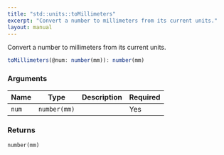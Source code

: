 ```yaml
---
title: "std::units::toMillimeters"
excerpt: "Convert a number to millimeters from its current units."
layout: manual
---
```


Convert a number to millimeters from its current units.



```js
toMillimeters(@num: number(mm)): number(mm)
```


### Arguments

| Name | Type | Description | Required |
|----------|------|-------------|----------|
| `num` | `number(mm)` |  | Yes |

### Returns

`number(mm)`



